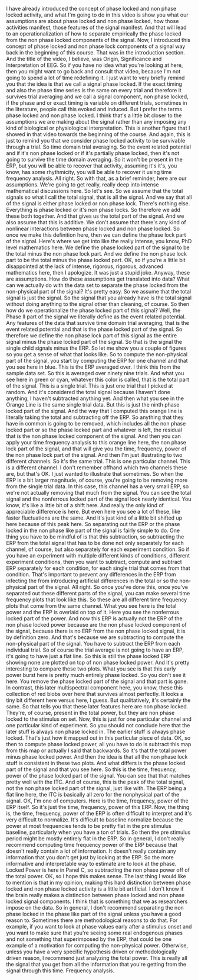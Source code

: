  I have already introduced the concept of phase locked and non phase locked activity, and what I'm going to do in this video is show you what our assumptions are about phase locked and non phase locked, how those activities manifest, those features of the signal manifest. And that will lead to an operationalization of how to separate empirically the phase locked from the non phase locked components of the signal. Now, I introduced this concept of phase locked and non phase lock components of a signal way back in the beginning of this course. That was in the introduction section. And the title of the video, I believe, was Origin, Significance and Interpretation of EEG. So if you have no idea what you're looking at here, then you might want to go back and consult that video, because I'm not going to spend a lot of time redefining it. I just want to very briefly remind you that the idea is that we call a signal phase locked. If the exact timing and also the phase time series is the same on every trial and therefore it survives trial averaging and we call a signal component, non phase locked, if the phase and or exact timing is variable on different trials, sometimes in the literature, people call this evoked and induced. But I prefer the terms phase locked and non phase locked. I think that's a little bit closer to the assumptions we are making about the signal rather than any imposing any kind of biological or physiological interpretation. This is another figure that I showed in that video towards the beginning of the course. And again, this is just to remind you that we consider phase locked activity to be survivable through a trial. So time domain trial averaging. So the event related potential and if it's non phase locked or if it's partially phase locked, then it's not going to survive the time domain averaging. So it won't be present in the ERP, but you will be able to recover that activity, assuming it's it's, you know, has some rhythmicity, you will be able to recover it using time frequency analysis. All right. So with that, as a brief reminder, here are our assumptions. We're going to get really, really deep into intense mathematical discussions here. So let's see. So we assume that the total signals so what I call the total signal, that is all the signal. And we say that all of the signal is either phase locked or non phase lock. There's nothing else. Everything is phase locked or it's non phase locks. So therefore we add these both together. And that gives us the total part of the signal. And we also assume that this is additive. We don't assume that there's any kind of nonlinear interactions between phase locked and non phase locked. So once we make this definition here, then we can define the phase lock part of the signal. Here's where we get into like the really intense, you know, PhD level mathematics here. We define the phase locked part of the signal to be the total minus the non phase lock part. And we define the non phase lock part to be the total minus the phase locked part. OK, so if you're a little bit disappointed at the lack of intense, rigorous, rigorous, advanced mathematics here, then I apologize. It was just a stupid joke. Anyway, these are assumptions. How do these assumptions get translated into data? What can we actually do with the data set to separate the phase locked from the non-physical part of the signal? It's pretty easy. So we assume that the total signal is just the signal. So the signal that you already have is the total signal without doing anything to the signal other than cleaning, of course. So then how do we operationalize the phase locked part of this signal? Well, the Phase II part of the signal we literally define as the event related potential. Any features of the data that survive time domain trial averaging, that is the event related potential and that is the phase locked part of the signal. So therefore we define the non phase lock part of this signal as the entire signal minus the phase locked part of the signal. So that is the signal the single child signals minus the ERP. So let me show you a couple of figures so you get a sense of what that looks like. So to compute the non-physical part of the signal, you start by computing the ERP for one channel and that you see here in blue. This is the ERP averaged over. I think this from the sample data set. So this is averaged over ninety nine trials. And what you see here in green or cyan, whatever this color is called, that is the total part of the signal. This is a single trial. This is just one trial that I picked at random. And it's considered the total signal because I haven't done anything, I haven't subtracted anything yet. And then what you see in the Orange Line is the same single trial data. But this is just the ninth phase locked part of the signal. And the way that I computed this orange line is literally taking the total and subtracting off the ERP. So anything that they have in common is going to be removed, which includes all the non phase locked part or so the phase locked part and whatever is left, the residual that is the non phase locked component of the signal. And then you can apply your time frequency analysis to this orange line here, the non phase lock part of the signal, and that will give you the time, frequency, power of the non phase lock part of the signal. And then I'm just illustrating to two different channels. So it's the same trial. This is one particular channel. This is a different channel. I don't remember offhand which two channels these are, but that's OK. I just wanted to illustrate that sometimes. So when the ERP is a bit larger magnitude, of course, you're going to be removing more from the single trial data. In this case, this channel has a very small ERP, so we're not actually removing that much from the signal. You can see the total signal and the nonferrous locked part of the signal look nearly identical. You know, it's like a little bit of a shift here. And really the only kind of appreciable difference is here. But even here you see a lot of these, like faster fluctuations are the same. And it's just kind of a little bit shifted up here because of this peak here. So separating out the ERP or the phase locked in the non phase like part of the signal is fairly simple to do. One thing you have to be mindful of is that this subtraction, so subtracting the ERP from the total signal that has to be done not only separately for each channel, of course, but also separately for each experiment condition. So if you have an experiment with multiple different kinds of conditions, different experiment conditions, then you want to subtract, compute and subtract ERP separately for each condition, for each single trial that comes from that condition. That's important to prevent any differences in the ERP from infecting the from introducing artificial differences in the total or so the non-physical part of the signal. All right. So once you've done this, once you've separated out these different parts of the signal, you can make several time frequency plots that look like this. So these are all different time frequency plots that come from the same channel. What you see here is the total power and the ERP is overlaid on top of it. Here you see the nonferrous locked part of the power. And now this ERP is actually not the ERP of the non phase locked power because are the non phase locked component of the signal, because there is no ERP from the non phase locked signal, it is by definition zero. And that's because we are subtracting to compute the non-physical part of the signal. You have to subtract the ERP from each individual trial. So of course the trial average is not going to have an ERP, it's going to have just a flat line. So this is still the phase locked ERP showing none are plotted on top of non phase locked power. And it's pretty interesting to compare these two plots. What you see is that this early power burst here is pretty much entirely phase locked. So you don't see it here. You remove the phase locked part of the signal and that part is gone. In contrast, this later multispectral component here, you know, these this collection of red blobs over here that survives almost perfectly. It looks a tiny bit different here versus here, I guess. But qualitatively, it's certainly the same. So that tells you that these later features here are non phase locked. They're, of course, present in the total power, but they are non phase locked to the stimulus on set. Now, this is just for one particular channel and one particular kind of experiment. So you should not conclude here that the later stuff is always non phase locked in. The earlier stuff is always phase locked. That's just how it mapped out in this particular piece of data. OK, so then to compute phase locked power, all you have to do is subtract this map from this map or actually I said that backwards. So it's that the total power minus phase locked power. And then the idea is that all the non phase lock stuff is consistent in these two plots. And what differs is the phase locked part of the signal and that you see here. So this is the time, frequency, power of the phase locked part of the signal. You can see that that matches pretty well with the ITC. And of course, this is the peak of the total signal, not the non phase locked part of the signal, just like with. The ERP being a flat line here, the ITC is basically all zero for the nonphysical part of the signal. OK, I'm one of computers. Here is the time, frequency, power of the ERP itself. So it's just the time, frequency, power of this ERP. Now, the thing is, the time, frequency, power of the ERP is often difficult to interpret and it's very difficult to normalize. It's difficult to baseline normalize because the power at most frequencies tends to be pretty flat in the pre stimulus baseline, particularly when you have a ton of trials. So then the pre stimulus period might be mostly entirely flat in the ERP. So in general, I don't really recommend computing time frequency power of the ERP because that doesn't really contain a lot of information. It doesn't really contain any information that you don't get just by looking at the ERP. So the more informative and interpretable way to estimate are to look at the phase. Locked Power is here in Panel C, so subtracting the non phase power off of the total power. OK, so I hope this makes sense. The last thing I would like to mention is that in my opinion, making this hard distinction between phase locked and non phase locked activity is a little bit artificial. I don't know if the brain really makes a distinction between phase locked and non phase locked signal components. I think that is something that we as researchers impose on the data. So in general, I don't recommend separating the non phase locked in the phase like part of the signal unless you have a good reason to. Sometimes there are methodological reasons to do that. For example, if you want to look at phase values early after a stimulus onset and you want to make sure that you're seeing some real endogenous phases and not something that superimposed by the ERP, that could be one example of a motivation for computing the non-physical power. Otherwise, unless you have a very specific hypothesis driven or methodologically driven reason, I recommend just analyzing the total power. This is really all the signal that you get from all the information that you're getting from the signal through this time. Frequency analysis.